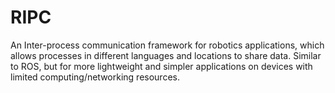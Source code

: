 # RIPC
An Inter-process  communication framework for robotics applications, which allows processes in different languages and locations to share data. Similar to ROS, but for more lightweight and simpler applications on devices with limited computing/networking resources.
